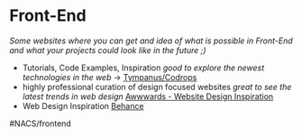 # Front-End
_Some websites where you can get and idea of what is possible in Front-End and what your projects could look like in the future ;)_

* Tutorials, Code Examples, Inspiration 
_good to explore the newest technologies in the web_ -> 
[Tympanus/Codrops](https://tympanus.net/codrops/)
* highly professional curation of design focused websites
_great to see the latest trends in web design_
[Awwwards - Website Design Inspiration](https://www.awwwards.com/websites/)
* Web Design Inspiration
[Behance](https://www.behance.net/search?field=102&content=projects&sort=featured_date&time=week&featured_on_behance=true)



#NACS/frontend